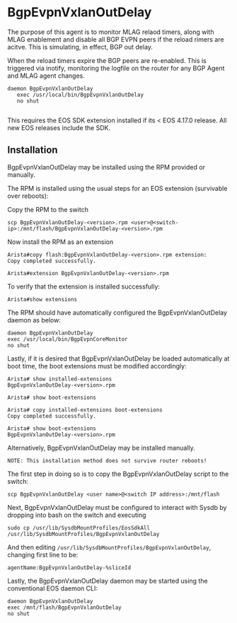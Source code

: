 # BgpEvpnVxlanOutDelay

The purpose of this agent is to monitor MLAG relaod timers, along with MLAG enablement and disable all BGP EVPN peers if the reload
rimers are acitve.  This is simulating, in effect, BGP out delay.

When the reload timers expire the BGP peers are re-enabled.  This is triggered via inotify, monitoring 
the logfile on the router for any BGP Agent and MLAG agent changes.

```
daemon BgpEvpnVxlanOutDelay 
   exec /usr/local/bin/BgpEvpnVxlanOutDelay
   no shut
   
 ```
This requires the EOS SDK extension installed if its < EOS 4.17.0 release.
All new EOS releases include the SDK.


## Installation
BgpEvpnVxlanOutDelay may be installed using the RPM provided or manually.

The RPM is installed using the usual steps for an EOS extension (survivable over reboots):

Copy the RPM to the switch

```
scp BgpEvpnVxlanOutDelay-<version>.rpm <user>@<switch-ip>:/mnt/flash/BgpEvpnVxlanOutDelay-<version>.rpm
```

Now install the RPM as an extension

```
Arista#copy flash:BgpEvpnVxlanOutDelay-<version>.rpm extension:
Copy completed successfully.

Arista#extension BgpEvpnVxlanOutDelay-<version>.rpm 
```
To verify that the extension is installed successfully: 

```Arista#show extensions```

The RPM should have automatically configured the BgpEvpnVxlanOutDelay daemon as below:

```
daemon BgpEvpnVxlanOutDelay
exec /usr/local/bin/BgpEvpnCoreMonitor
no shut
```

Lastly, if it is desired that BgpEvpnVxlanOutDelay be loaded automatically at boot time, the boot extensions must be modified accordingly:

```
Arista# show installed-extensions
BgpEvpnVxlanOutDelay-<version>.rpm 

Arista# show boot-extensions

Arista# copy installed-extensions boot-extensions
Copy completed successfully.

Arista# show boot-extensions
BgpEvpnVxlanOutDelay-<version>.rpm 
```


Alternatively, BgpEvpnVxlanOutDelay may be installed manually.  

```NOTE: This installation method does not survive router reboots!```

The first step in doing so is to copy the BgpEvpnVxlanOutDelay script to the switch:

```
scp BgpEvpnVxlanOutDelay <user name>@<switch IP address>:/mnt/flash
```
Next, BgpEvpnVxlanOutDelay must be configured to interact with Sysdb by dropping into bash on the switch and executing	

```
sudo cp /usr/lib/SysdbMountProfiles/EosSdkAll /usr/lib/SysdbMountProfiles/BgpEvpnVxlanOutDelay
```
And then editing ```/usr/lib/SysdbMountProfiles/BgpEvpnVxlanOutDelay```, changing first line to be:

```agentName:BgpEvpnVxlanOutDelay-%sliceId```

Lastly, the BgpEvpnVxlanOutDelay daemon may be started using the conventional EOS daemon CLI:

```
daemon BgpEvpnVxlanOutDelay
exec /mnt/flash/BgpEvpnVxlanOutDelay
no shut
```
